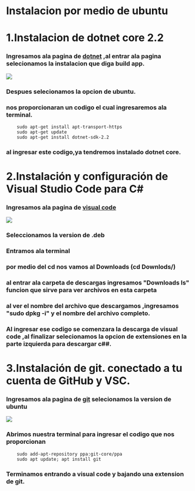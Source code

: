 # Instalacion por medio de ubuntu
# 1.Instalacion de dotnet core 2.2 
### Ingresamos ala pagina de [dotnet](https://dotnet.microsoft.com/) ,al entrar ala pagina selecionamos la instalacion que diga build app.
![](../POO/dotnet.PNG)
### Despues selecionamos la opcion de ubuntu.
### nos proporcionaran un codigo el cual ingresaremos ala terminal.
``` sudo dpkg -i packages-microsoft-prod.deb
    sudo apt-get install apt-transport-https
    sudo apt-get update
    sudo apt-get install dotnet-sdk-2.2 
```
### al ingresar este codigo,ya tendremos instalado dotnet core.

# 2.Instalación y configuración de Visual Studio Code para C#

### Ingresamos ala pagina de [visual code](https://code.visualstudio.com/) 
![](../POO/visual.PNG)
### Seleccionamos la version de .deb
### Entramos ala terminal
### por medio del cd nos vamos al Downloads (cd Downlods/)
### al entrar ala carpeta de descargas ingresamos "Downloads ls" funcion que sirve para ver archivos en esta carpeta 
### al ver el nombre del archivo que descargamos ,ingresamos "sudo dpkg -i" y el nombre del archivo completo.
### Al ingresar ese codigo se comenzara la descarga de visual code ,al finalizar selecionamos la opcion de extensiones en la parte izquierda para descargar c##.

# 3.Instalación de git. conectado a tu cuenta de GitHub y VSC.
### Ingresamos ala pagina de [git](https://git-scm.com/) selecionamos la version de ubuntu
![](../POO/git.PNG)
### Abrimos nuestra terminal para ingresar el codigo que nos proporcionan 
``` sudo apt-get install git
    sudo add-apt-repository ppa:git-core/ppa 
    sudo apt update; apt install git
```
### Terminamos entrando a visual code y bajando una extension de git.
